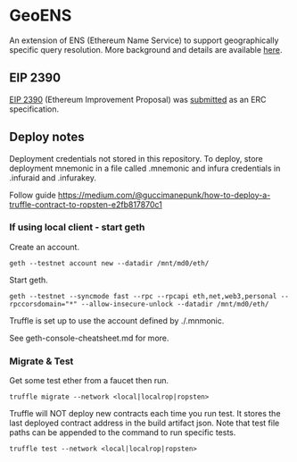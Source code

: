 # GeoENS
An extension of ENS (Ethereum Name Service) to support geographically specific query resolution.
More background and details are available [here](eip-2390.md).

## EIP 2390
[EIP 2390](eip-2390.md) (Ethereum Improvement Proposal) was
[submitted](https://github.com/ethereum/EIPs/pull/2390) as an ERC specification.

## Deploy notes
Deployment credentials not stored in this repository. To deploy, store deployment mnemonic in a file called .mnemonic and infura credentials in .infuraid and .infurakey.

Follow guide https://medium.com/@guccimanepunk/how-to-deploy-a-truffle-contract-to-ropsten-e2fb817870c1

### If using local client - start geth
Create an account.
```
geth --testnet account new --datadir /mnt/md0/eth/
```

Start geth.
```
geth --testnet --syncmode fast --rpc --rpcapi eth,net,web3,personal --rpccorsdomain="*" --allow-insecure-unlock --datadir /mnt/md0/eth/
```

Truffle is set up to use the account defined by ./.mnmonic.

See geth-console-cheatsheet.md for more.

### Migrate & Test
Get some test ether from a faucet then run.
```
truffle migrate --network <local|localrop|ropsten>
```

Truffle will NOT deploy new contracts each time you run test.
It stores the last deployed contract address in the build artifact json.
Note that test file paths can be appended to the command to run specific tests.
```
truffle test --network <local|localrop|ropsten>
```
